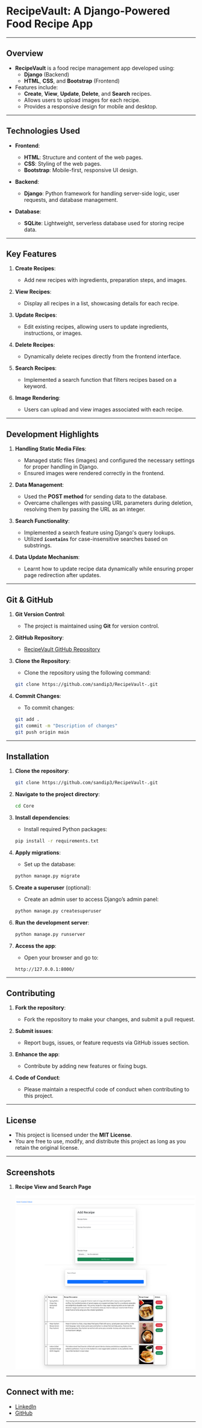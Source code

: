 # **RecipeVault: A Django-Powered Food Recipe App**

---

## **Overview**
- **RecipeVault** is a food recipe management app developed using:
  - **Django** (Backend)
  - **HTML**, **CSS**, and **Bootstrap** (Frontend)
- Features include:
  - **Create**, **View**, **Update**, **Delete**, and **Search** recipes.
  - Allows users to upload images for each recipe.
  - Provides a responsive design for mobile and desktop.

---

## **Technologies Used**
- **Frontend**:
  - **HTML**: Structure and content of the web pages.
  - **CSS**: Styling of the web pages.
  - **Bootstrap**: Mobile-first, responsive UI design.

- **Backend**:
  - **Django**: Python framework for handling server-side logic, user requests, and database management.

- **Database**:
  - **SQLite**: Lightweight, serverless database used for storing recipe data.

---

## **Key Features**
1. **Create Recipes**:
   - Add new recipes with ingredients, preparation steps, and images.
  
2. **View Recipes**:
   - Display all recipes in a list, showcasing details for each recipe.

3. **Update Recipes**:
   - Edit existing recipes, allowing users to update ingredients, instructions, or images.

4. **Delete Recipes**:
   - Dynamically delete recipes directly from the frontend interface.

5. **Search Recipes**:
   - Implemented a search function that filters recipes based on a keyword.

6. **Image Rendering**:
   - Users can upload and view images associated with each recipe.

---

## **Development Highlights**
1. **Handling Static Media Files**:
   - Managed static files (images) and configured the necessary settings for proper handling in Django.
   - Ensured images were rendered correctly in the frontend.

2. **Data Management**:
   - Used the **POST method** for sending data to the database.
   - Overcame challenges with passing URL parameters during deletion, resolving them by passing the URL as an integer.

3. **Search Functionality**:
   - Implemented a search feature using Django's query lookups.
   - Utilized **`icontains`** for case-insensitive searches based on substrings.

4. **Data Update Mechanism**:
   - Learnt how to update recipe data dynamically while ensuring proper page redirection after updates.

---

## **Git & GitHub**

1. **Git Version Control**:
   - The project is maintained using **Git** for version control.

2. **GitHub Repository**:
   - [RecipeVault GitHub Repository](https://github.com/sandip3/RecipeVault-)

3. **Clone the Repository**:
   - Clone the repository using the following command:
   ```bash
   git clone https://github.com/sandip3/RecipeVault-.git
   ```

4. **Commit Changes**:
   - To commit changes:
   ```bash
   git add .
   git commit -m "Description of changes"
   git push origin main
   ```

---

## **Installation**

1. **Clone the repository**:
   ```bash
   git clone https://github.com/sandip3/RecipeVault-.git
   ```

2. **Navigate to the project directory**:
   ```bash
   cd Core
   ```

3. **Install dependencies**:
   - Install required Python packages:
   ```bash
   pip install -r requirements.txt
   ```

4. **Apply migrations**:
   - Set up the database:
   ```bash
   python manage.py migrate
   ```

5. **Create a superuser** (optional):
   - Create an admin user to access Django’s admin panel:
   ```bash
   python manage.py createsuperuser
   ```

6. **Run the development server**:
   ```bash
   python manage.py runserver
   ```

7. **Access the app**:
   - Open your browser and go to:
   ```url
   http://127.0.0.1:8000/
   ```

---

## **Contributing**

1. **Fork the repository**:
   - Fork the repository to make your changes, and submit a pull request.

2. **Submit issues**:
   - Report bugs, issues, or feature requests via GitHub issues section.

3. **Enhance the app**:
   - Contribute by adding new features or fixing bugs.

4. **Code of Conduct**:
   - Please maintain a respectful code of conduct when contributing to this project.

---

## **License**
- This project is licensed under the **MIT License**.
- You are free to use, modify, and distribute this project as long as you retain the original license.

---
## **Screenshots**

1. **Recipe View and Search Page**  

   ![Recipe View and Search Page Screenshot](./IMG/Receipe%20App.png)

---

## **Connect with me:**

- [LinkedIn](https://www.linkedin.com/in/sandip-mishra333/)
- [GitHub](https://github.com/sandip3/RecipeVault-)

---
